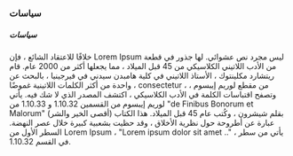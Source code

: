 ### سياسات

##### سياسات

خلافًا للاعتقاد الشائع ، فإن Lorem Ipsum ليس مجرد نص عشوائي. لها جذور في قطعة من الأدب اللاتيني الكلاسيكي من 45 قبل الميلاد ، مما يجعلها أكثر من 2000 عام. قام ريتشارد مكلينتوك ، الأستاذ اللاتيني في كلية هامبدن سيدني في فيرجينيا ، بالبحث عن واحدة من أكثر الكلمات اللاتينية غموضًا ، consectetur ، من مقطع لوريم إيبسوم ، وتصفح اقتباسات الكلمة في الأدب الكلاسيكي ، اكتشف المصدر الذي لا شك فيه. يأتي لوريم إيبسوم من القسمين 1.10.32 و 1.10.33 من "de Finibus Bonorum et Malorum" (أقصى الخير والشر) بقلم شيشرون ، وكُتب عام 45 قبل الميلاد. هذا الكتاب عبارة عن أطروحة حول نظرية الأخلاق ، وقد حظيت بشعبية كبيرة خلال عصر النهضة. السطر الأول من Lorem Ipsum ، "Lorem ipsum dolor sit amet .." ، يأتي من سطر في القسم 1.10.32.
